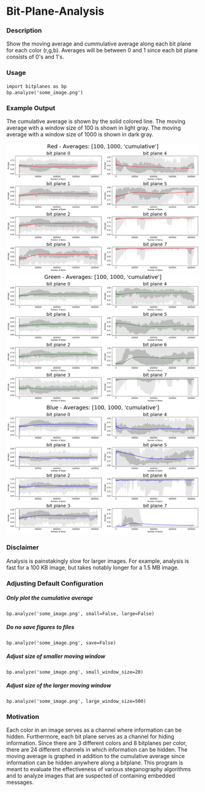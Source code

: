 # Bit-Plane-Analysis

### Description
Show the moving average and cummulative average along each bit plane for each color (r,g,b). Averages will be between 0 and 1 since each bit plane consists of 0's and 1's.

### Usage
```
import bitplanes as bp
bp.analyze('some_image.png')
```

### Example Output
The cumulative average is shown by the solid colored line.
The moving average with a window size of 100 is shown in light gray.
The moving average with a window size of 1000 is shown in dark gray.

![Averages Along Red Bit Planes](https://github.com/CoderTypist/Bit-Plane-Analysis/blob/main/results_pikachu_red_10_100_cumulative.png)
![Averages Along Green Bit Planes](https://github.com/CoderTypist/Bit-Plane-Analysis/blob/main/results_pikachu_green_10_100_cumulative.png)
![Averages Along Blue Bit Planes](https://github.com/CoderTypist/Bit-Plane-Analysis/blob/main/results_pikachu_blue_10_100_cumulative.png)

### Disclaimer
Analysis is painstakingly slow for larger images. For example, analysis is fast for a 100 KB image, but takes notably longer for a 1.5 MB image. 

### Adjusting Default Configuration

##### Only plot the cumulative average
```
bp.analyze('some_image.png', small=False, large=False)
```

##### Do no save figures to files
```
bp.analyze('some_image.png', save=False)
```

##### Adjust size of smaller moving window
```
bp.analyze('some_image.png', small_window_size=20)
```
##### Adjust size of the larger moving window
```
bp.analyze('some_image.png', large_window_size=500)
```

### Motivation
Each color in an image serves as a channel where information can be hidden. Furthermore, each bit plane serves as a channel for hiding information. Since there are 3 different colors and 8 bitplanes per color, there are 24 different channels in which information can be hidden. The moving average is graphed in addition to the cumulative average since information can be hidden anywhere along a bitplane. This program is meant to evaluate the effectiveness of various steganography algorithms and to analyze images that are suspected of containing embedded messages. 
